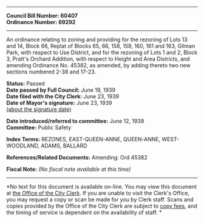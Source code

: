 * * * * *  
  
**Council Bill Number: [](#h0)[](#h2)60407**   
**Ordinance Number: 69292**  
  
* * * * *  
  
An ordinance relating to zoning and providing for the rezoning of Lots 13 and 14, Block 66, Replat of Blocks 65, 66, 158, 159, 160, 161 and 163, Gilman Park, with respect to Use District, and for the rezoning of Lots 1 and 2, Block 3, Pratt's Orchard Addition, with respect to Height and Area Districts, and amending Ordinance No. 45382, as amended, by adding thereto two new sections numbered 2-38 and 17-23.  
  
**Status:** Passed   
**Date passed by Full Council:** June 19, 1939   
**Date filed with the City Clerk:** June 23, 1939   
**Date of Mayor's signature:** June 23, 1939   
[(about the signature date)](/~public/approvaldate.htm)   
  
  
**Date introduced/referred to committee:** June 12, 1939   
**Committee:** Public Safety   
  
**Index Terms:** REZONES, EAST-QUEEN-ANNE, QUEEN-ANNE, WEST-WOODLAND, ADAMS, BALLARD  
  
**References/Related Documents:** Amending: Ord 45382  
  
**Fiscal Note:** *(No fiscal note available at this time)*  
  
* * * * *  
  
*No text for this document is available on-line. You may view this document at [the Office of the City Clerk](http://www.seattle.gov/leg/clerk/contactUs.htm). If you are unable to visit the Clerk's Office, you may request a copy or scan be made for you by Clerk staff. Scans and copies provided by the Office of the City Clerk are subject to [copy fees](http://clerk.seattle.gov/~public/clerkfees.htm), and the timing of service is dependent on the availability of staff. *  
  
  
